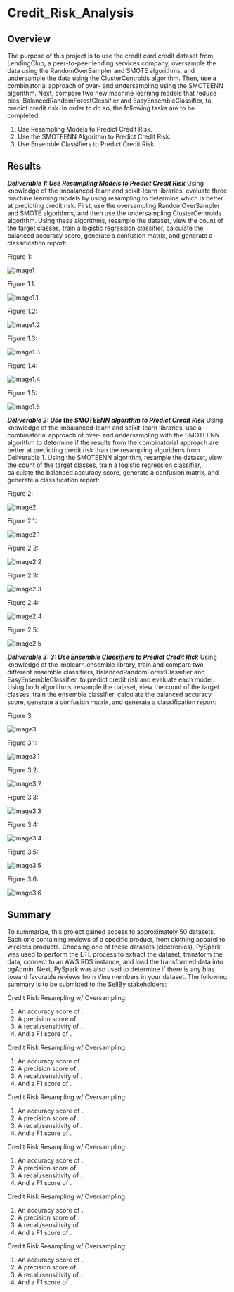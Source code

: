 # Credit_Risk_Analysis

## Overview

The purpose of this project is to use the credit card credit dataset from LendingClub, a peer-to-peer lending services company, oversample the data using the RandomOverSampler and SMOTE algorithms, and undersample the data using the ClusterCentroids algorithm. Then, use a combinatorial approach of over- and undersampling using the SMOTEENN algorithm. Next, compare two new machine learning models that reduce bias, BalancedRandomForestClassifier and EasyEnsembleClassifier, to predict credit risk. In order to do so, the following tasks are to be completed: 

1. Use Resampling Models to Predict Credit Risk.
2. Use the SMOTEENN Algorithm to Predict Credit Risk.
3. Use Ensemble Classifiers to Predict Credit Risk.

## Results

***Deliverable 1: Use Resampling Models to Predict Credit Risk***
Using knowledge of the imbalanced-learn and scikit-learn libraries, evaluate three machine learning models by using resampling to determine which is better at predicting credit risk. First, use the oversampling RandomOverSampler and SMOTE algorithms, and then use the undersampling ClusterCentroids algorithm. Using these algorithms, resample the dataset, view the count of the target classes, train a logistic regression classifier, calculate the balanced accuracy score, generate a confusion matrix, and generate a classification report:

Figure 1:

![Image1](https://raw.githubusercontent.com/krismbah/Credit_Risk_Analysis/main/D1.png)

Figure 1.1:

![Image1.1](https://raw.githubusercontent.com/krismbah/Credit_Risk_Analysis/main/D1.1.png)

Figure 1.2:

![Image1.2](https://raw.githubusercontent.com/krismbah/Credit_Risk_Analysis/main/D1.2.png)

Figure 1.3:

![Image1.3](https://raw.githubusercontent.com/krismbah/Credit_Risk_Analysis/main/D1.3.png)

Figure 1.4:

![Image1.4](https://raw.githubusercontent.com/krismbah/Credit_Risk_Analysis/main/D1.4.png)

Figure 1.5:

![Image1.5](https://raw.githubusercontent.com/krismbah/Credit_Risk_Analysis/main/D1.5.png)


***Deliverable 2: Use the SMOTEENN algorithm to Predict Credit Risk***
Using knowledge of the imbalanced-learn and scikit-learn libraries, use a combinatorial approach of over- and undersampling with the SMOTEENN algorithm to determine if the results from the combinatorial approach are better at predicting credit risk than the resampling algorithms from Deliverable 1. Using the SMOTEENN algorithm, resample the dataset, view the count of the target classes, train a logistic regression classifier, calculate the balanced accuracy score, generate a confusion matrix, and generate a classification report:

Figure 2:

![Image2](https://raw.githubusercontent.com/krismbah/Credit_Risk_Analysis/main/D2.png)

Figure 2.1:

![Image2.1](https://raw.githubusercontent.com/krismbah/Credit_Risk_Analysis/main/D2.1.png)

Figure 2.2:

![Image2.2](https://raw.githubusercontent.com/krismbah/Credit_Risk_Analysis/main/D2.2.png)

Figure 2.3:

![Image2.3](https://raw.githubusercontent.com/krismbah/Credit_Risk_Analysis/main/D2.3.png)


Figure 2.4:

![Image2.4](https://raw.githubusercontent.com/krismbah/Credit_Risk_Analysis/main/D2.2.png)

Figure 2.5:

![Image2.5](https://raw.githubusercontent.com/krismbah/Credit_Risk_Analysis/main/D2.3.png)


***Deliverable 3: 3: Use Ensemble Classifiers to Predict Credit Risk***
Using knowledge of the imblearn.ensemble library, train and compare two different ensemble classifiers, BalancedRandomForestClassifier and EasyEnsembleClassifier, to predict credit risk and evaluate each model. Using both algorithms, resample the dataset, view the count of the target classes, train the ensemble classifier, calculate the balanced accuracy score, generate a confusion matrix, and generate a classification report:

Figure 3:

![Image3](https://raw.githubusercontent.com/krismbah/Credit_Risk_Analysis/main/D3.png)

Figure 3.1:

![Image3.1](https://raw.githubusercontent.com/krismbah/Credit_Risk_Analysis/main/D3.1.png)

Figure 3.2:

![Image3.2](https://raw.githubusercontent.com/krismbah/Credit_Risk_Analysis/main/D3.2.png)

Figure 3.3:

![Image3.3](https://raw.githubusercontent.com/krismbah/Credit_Risk_Analysis/main/D3.3.png)


Figure 3.4:

![Image3.4](https://raw.githubusercontent.com/krismbah/Credit_Risk_Analysis/main/D3.4.png)

Figure 3.5:

![Image3.5](https://raw.githubusercontent.com/krismbah/Credit_Risk_Analysis/main/D3.5.png)

Figure 3.6:

![Image3.6](https://raw.githubusercontent.com/krismbah/Credit_Risk_Analysis/main/D3.6.png)


## Summary

To summarize, this project gained access to approximately 50 datasets. Each one containing reviews of a specific product, from clothing apparel to wireless products. Choosing one of these datasets (electronics), PySpark was used to perform the ETL process to extract the dataset, transform the data, connect to an AWS RDS instance, and load the transformed data into pgAdmin. Next, PySpark was also used to determine if there is any bias toward favorable reviews from Vine members in your dataset. The following summary is to be submitted to the SellBy stakeholders:

Credit Risk Resampling w/ Oversampling:

1. An accuracy score of .
2. A precision score of .
3. A recall/sensitivity of .
4. And a F1 score of .

Credit Risk Resampling w/ Oversampling:

1. An accuracy score of .
2. A precision score of .
3. A recall/sensitivity of .
4. And a F1 score of .

Credit Risk Resampling w/ Oversampling:

1. An accuracy score of .
2. A precision score of .
3. A recall/sensitivity of .
4. And a F1 score of .

Credit Risk Resampling w/ Oversampling:

1. An accuracy score of .
2. A precision score of .
3. A recall/sensitivity of .
4. And a F1 score of .

Credit Risk Resampling w/ Oversampling:

1. An accuracy score of .
2. A precision score of .
3. A recall/sensitivity of .
4. And a F1 score of .

Credit Risk Resampling w/ Oversampling:

1. An accuracy score of .
2. A precision score of .
3. A recall/sensitivity of .
4. And a F1 score of .



